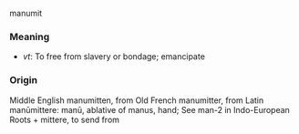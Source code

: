 manumit
### Meaning
+ _vt_: To free from slavery or bondage; emancipate

### Origin

Middle English manumitten, from Old French manumitter, from Latin manūmittere: manū, ablative of manus, hand; See man-2 in Indo-European Roots + mittere, to send from
